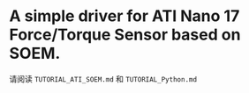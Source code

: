 # A simple driver for ATI Nano 17 Force/Torque Sensor based on SOEM.

请阅读 `TUTORIAL_ATI_SOEM.md` 和 `TUTORIAL_Python.md`